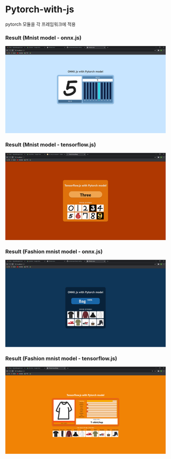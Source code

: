 # Pytorch-with-js
pytorch 모듈을 각 프레임워크에 적용

<h3>Result (Mnist model - onnx.js)</h3>
<img src="./img/omnist.PNG">

<h3>Result (Mnist model - tensorflow.js)</h3>
<img src="./img/tmnist.PNG">

<h3>Result (Fashion mnist model - onnx.js)</h3>
<img src="./img/ofashion_mnist.PNG">

<h3>Result (Fashion mnist model - tensorflow.js)</h3>
<img src="./img/tfashion_mnist.PNG">
